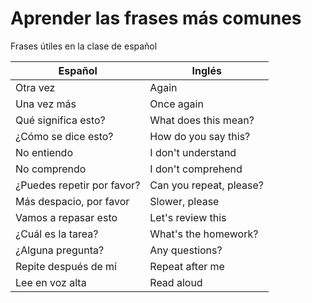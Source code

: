 # Aprender las frases más comunes

Frases útiles en la clase de español

| Español                    | Inglés                            |
|----------------------------|----------------------------------|
| Otra vez                   | Again                            |
| Una vez más               | Once again                       |
| Qué significa esto?        | What does this mean?             |
| ¿Cómo se dice esto?        | How do you say this?             |
| No entiendo                | I don't understand               |
| No comprendo               | I don't comprehend               |
| ¿Puedes repetir por favor? | Can you repeat, please?          |
| Más despacio, por favor    | Slower, please                    |
| Vamos a repasar esto       | Let's review this                 |
| ¿Cuál es la tarea?         | What's the homework?             |
| ¿Alguna pregunta?          | Any questions?                    |
| Repite después de mí       | Repeat after me                   |
| Lee en voz alta            | Read aloud                        |
